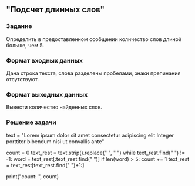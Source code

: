 ## "Подсчет длинных слов"

### Задание

Определить в предоставленном сообщении количество слов длиной больше, чем 5.

### Формат входных данных

Дана строка текста, слова разделены пробелами, знаки препинания отсутствуют.

### Формат выходных данных

Вывести количество найденных слов.

### Решение задачи

text = "Lorem ipsum dolor sit amet consectetur adipiscing elit Integer porttitor bibendum nisi ut convallis ante"

count = 0
text_rest = text.strip().replace("  ", " ")
while text_rest.find(" ") != -1:
    word = text_rest[:text_rest.find(" ")]
    if len(word) > 5: count += 1
    text_rest = text_rest[text_rest.find(" ")+1:]

print("count: ", count)
